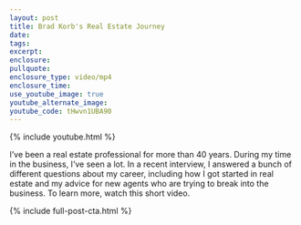 ```yaml
---
layout: post
title: Brad Korb's Real Estate Journey
date:
tags:
excerpt:
enclosure:
pullquote:
enclosure_type: video/mp4
enclosure_time:
use_youtube_image: true
youtube_alternate_image:
youtube_code: tHwvn1UBA90
---
```


{% include youtube.html %}

I’ve been a real estate professional for more than 40 years. During my time in the business, I’ve seen a lot. In a recent interview, I answered a bunch of different questions about my career, including how I got started in real estate and my advice for new agents who are trying to break into the business. To learn more, watch this short video.

{% include full-post-cta.html %}